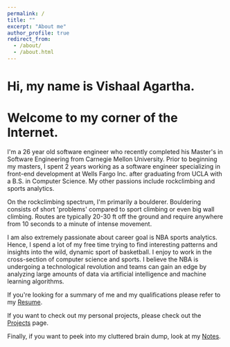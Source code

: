```yaml
---
permalink: /
title: ""
excerpt: "About me"
author_profile: true
redirect_from: 
  - /about/
  - /about.html
---
```


Hi, my name is Vishaal Agartha. 
===============================

Welcome to my corner of the Internet.
===============================

I'm a 26 year old software engineer who recently completed his Master's in Software Engineering from Carnegie Mellon University. Prior to beginning my masters, I spent 2 years working as a software engineer specializing in front-end development at Wells Fargo Inc. after graduating from UCLA with a B.S. in Computer Science. My other passions include rockclimbing and sports analytics. 

On the rockclimbing spectrum, I'm primarily a boulderer. Bouldering consists of short 'problems' compared to sport climbing or even big wall climbing. Routes are typically 20-30 ft off the ground and require anywhere from 10 seconds to a minute of intense movement.

I am also extremely passionate about career goal is NBA sports analytics. Hence, I spend a lot of my free time trying to find interesting patterns and insights into the wild, dynamic sport of basketball. I enjoy to work in the cross-section of computer science and sports. I believe the NBA is undergoing a technological revolution and teams can gain an edge by analyzing large amounts of data via artificial intelligence and machine learning algorithms.

If you're looking for a summary of me and my qualifications please refer to my [Resume](https://vishaalagartha.github.io/resume).

If you want to check out my personal projects, please check out the [Projects](https://vishaalagartha.github.io/projects) page.

Finally, if you want to peek into my cluttered brain dump, look at my [Notes](https://vishaalagartha.github.io/notes).

